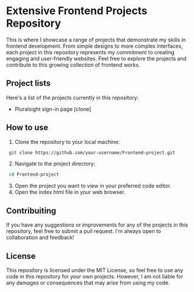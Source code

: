 
# Extensive Frontend Projects Repository

This is where I showcase a range of projects that demonstrate my skills in frontend development. From simple designs to more complex interfaces, each project in this repository represents my commitment to creating engaging and user-friendly websites. 
Feel free to explore the projects and contribute to this growing collection of frontend works.



## Project lists
Here's a list of the projects currently in this repository:

- Pluralsight sign-in page [clone]


## How to use

1. Clone the repository to your local machine:

```bash
 git clone https://github.com/your-username/Frontend-project.git
```
2. Navigate to the project directory:
```bash
 cd Frontend-project
```
3. Open the project you want to view in your preferred code editor.
4. Open the index.html file in your web browser.

## Contribuiting
If you have any suggestions or improvements for any of the projects in this repository, feel free to submit a pull request. I'm always open to collaboration and feedback!




## License

This repository is licensed under the MIT License, so feel free to use any code in this repository for your own projects. However, I am not liable for any damages or consequences that may arise from using my code.
